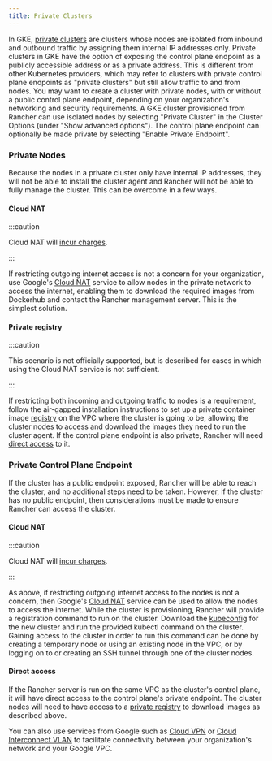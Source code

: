 ```yaml
---
title: Private Clusters
---
```


In GKE, [private clusters](https://cloud.google.com/kubernetes-engine/docs/concepts/private-cluster-concept) are clusters whose nodes are isolated from inbound and outbound traffic by assigning them internal IP addresses only. Private clusters in GKE have the option of exposing the control plane endpoint as a publicly accessible address or as a private address. This is different from other Kubernetes providers, which may refer to clusters with private control plane endpoints as "private clusters" but still allow traffic to and from nodes. You may want to create a cluster with private nodes, with or without a public control plane endpoint, depending on your organization's networking and security requirements. A GKE cluster provisioned from Rancher can use isolated nodes by selecting "Private Cluster" in the Cluster Options (under "Show advanced options"). The control plane endpoint can optionally be made private by selecting "Enable Private Endpoint".

### Private Nodes

Because the nodes in a private cluster only have internal IP addresses, they will not be able to install the cluster agent and Rancher will not be able to fully manage the cluster. This can be overcome in a few ways.

#### Cloud NAT

:::caution

Cloud NAT will [incur charges](https://cloud.google.com/nat/pricing).

:::

If restricting outgoing internet access is not a concern for your organization, use Google's [Cloud NAT](https://cloud.google.com/nat/docs/using-nat) service to allow nodes in the private network to access the internet, enabling them to download the required images from Dockerhub and contact the Rancher management server. This is the simplest solution.

#### Private registry

:::caution

This scenario is not officially supported, but is described for cases in which using the Cloud NAT service is not sufficient.

:::

If restricting both incoming and outgoing traffic to nodes is a requirement, follow the air-gapped installation instructions to set up a private container image [registry](https://rancher.com/docs/rancher/v2.6/en/installation/other-installation-methods/air-gap/) on the VPC where the cluster is going to be, allowing the cluster nodes to access and download the images they need to run the cluster agent. If the control plane endpoint is also private, Rancher will need [direct access](#direct-access) to it.

### Private Control Plane Endpoint

If the cluster has a public endpoint exposed, Rancher will be able to reach the cluster, and no additional steps need to be taken. However, if the cluster has no public endpoint, then considerations must be made to ensure Rancher can access the cluster.

#### Cloud NAT

:::caution

Cloud NAT will [incur charges](https://cloud.google.com/nat/pricing).

:::

As above, if restricting outgoing internet access to the nodes is not a concern, then Google's [Cloud NAT](https://cloud.google.com/nat/docs/using-nat) service can be used to allow the nodes to access the internet. While the cluster is provisioning, Rancher will provide a registration command to run on the cluster. Download the [kubeconfig](https://cloud.google.com/kubernetes-engine/docs/how-to/cluster-access-for-kubectl) for the new cluster and run the provided kubectl command on the cluster. Gaining access
to the cluster in order to run this command can be done by creating a temporary node or using an existing node in the VPC, or by logging on to or creating an SSH tunnel through one of the cluster nodes.

#### Direct access

If the Rancher server is run on the same VPC as the cluster's control plane, it will have direct access to the control plane's private endpoint. The cluster nodes will need to have access to a [private registry](#private-registry) to download images as described above.

You can also use services from Google such as [Cloud VPN](https://cloud.google.com/network-connectivity/docs/vpn/concepts/overview) or [Cloud Interconnect VLAN](https://cloud.google.com/network-connectivity/docs/interconnect) to facilitate connectivity between your organization's network and your Google VPC.
